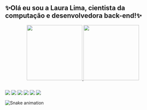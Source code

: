 
## ✨Olá eu sou a Laura Lima, cientista da computação e desenvolvedora back-end!✨
<div align="center">
  <a href="https://github.com/LauraLD">
  <img height="180em" src="https://github-readme-stats.vercel.app/api?username=LauraLD&show_icons=true&theme=dracula&include_all_commits=true&count_private=true"/>
  <img height="180em" src="https://github-readme-stats.vercel.app/api/top-langs/?username=LauraLD&layout=compact&langs_count=7&theme=dracula"/>
</div>

  
  ##
 
<div> 
  <a href="https://youtube.com/channel/UCurO_jSVfwTTCDGFP9-aR7w" target="_blank"><img src="https://img.shields.io/badge/YouTube-FF0000?style=for-the-badge&logo=youtube&logoColor=white" target="_blank"></a>
  <a href="https://instagram.com/laura.lima.d" target="_blank"><img src="https://img.shields.io/badge/-Instagram-%23E4405F?style=for-the-badge&logo=instagram&logoColor=white" target="_blank"></a>
 	<a href="https://twitter.com/LauraLimaDias?t=ixl-4KxP8CD2JZGjSTbVzA&s=31" target="_blank"><img src="https://img.shields.io/badge/Twitter-1DA1F2?style=for-the-badge&logo=twitter&logoColor=white" target="_blank"></a>
  <a href="https://discord.gg/FEtUSb6QRX" target="_blank"><img src="https://img.shields.io/badge/Discord-7289DA?style=for-the-badge&logo=discord&logoColor=white" target="_blank"></a> 
  <a href = "mailto:laura_limadias@hotmail.com"><img src="https://img.shields.io/badge/-Gmail-%23333?style=for-the-badge&logo=gmail&logoColor=white" target="_blank"></a>
  <a href="https://www.linkedin.com/in/laura-lima-825ab116b/" target="_blank"><img src="https://img.shields.io/badge/-LinkedIn-%230077B5?style=for-the-badge&logo=linkedin&logoColor=white" target="_blank"></a> 
 
  ![Snake animation](https://github.com/LauraLD/LauraLD/blob/output/github-contribution-grid-snake.svg)
 
</div>
